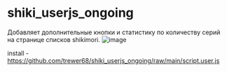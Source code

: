 # shiki_userjs_ongoing
Добавляет дополнительные кнопки и статистику по количеству серий на странице списков shikimori.
![image](https://github.com/trewer68/shiki_userjs_ongoing/assets/45714912/c36dfe25-fca3-4fdf-9a20-bb134e99a1c6)

install - https://github.com/trewer68/shiki_userjs_ongoing/raw/main/script.user.js
